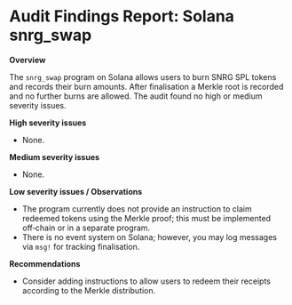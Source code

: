 # Audit Findings Report: Solana snrg_swap

**Overview**

The `snrg_swap` program on Solana allows users to burn SNRG SPL tokens and records their burn amounts.  After finalisation a Merkle root is recorded and no further burns are allowed.  The audit found no high or medium severity issues.

**High severity issues**

- None.

**Medium severity issues**

- None.

**Low severity issues / Observations**

- The program currently does not provide an instruction to claim redeemed tokens using the Merkle proof; this must be implemented off‑chain or in a separate program.
- There is no event system on Solana; however, you may log messages via `msg!` for tracking finalisation.

**Recommendations**

- Consider adding instructions to allow users to redeem their receipts according to the Merkle distribution.